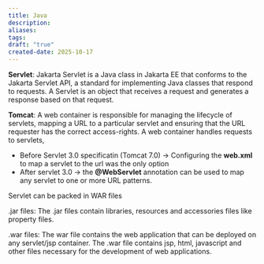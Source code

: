 ```yaml
---
title: Java
description:
aliases:
tags:
draft: "true"
created-date: 2025-10-17
---
```

**Servlet**:  Jakarta Servlet is a Java class in Jakarta EE that conforms to the Jakarta Servlet API, a standard for implementing Java classes that respond to requests.
A Servlet  is an object that receives a request and generates a response based on that request.

**Tomcat**: A web container is responsible for managing the lifecycle of servlets, mapping a URL to a particular servlet and ensuring that the URL requester has the correct access-rights. A web container handles requests to servlets,

- Before Servlet 3.0 specificatin (Tomcat 7.0) -> Configuring the **web.xml** to map a servlet to the url was the only option
- After servlet 3.0 -> the **@WebServlet** annotation can be used to map any servlet to one or more URL patterns.

Servlet can be packed in WAR files 

.jar files: The .jar files contain libraries, resources and accessories files like property files.

.war files: The war file contains the web application that can be deployed on any servlet/jsp container. The .war file contains jsp, html, javascript and other files necessary for the development of web applications.



